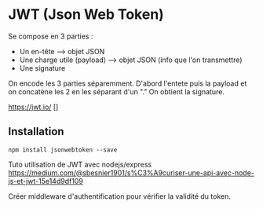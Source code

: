 # JWT (Json Web Token)

Se compose en 3 parties :
- Un en-tête --> objet JSON
- Une charge utile (payload) --> objet JSON (info que l'on transmettre)
- Une signature

On encode les 3 parties séparemment.
D'abord l'entete puis la payload et on concatène les 2 en les séparant d'un "."
On obtient la signature.

https://jwt.io/ []


## Installation

```npm install jsonwebtoken --save```

Tuto utilisation de JWT avec nodejs/express
https://medium.com/@sbesnier1901/s%C3%A9curiser-une-api-avec-node-js-et-jwt-15e14d9df109

Créer middleware d'authentification pour vérifier la validité du token.